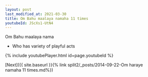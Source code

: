 ```yaml
---
layout: post
last_modified_at: 2021-03-30
title: Om Bahu maalaya namaha 11 times
youtubeId: JScXs1-UtN4
---
```

 
 
Om Bahu maalaya nama 
 
 -  Who has variety of playful acts 
 
  
 
  
 
 
 
 
 
 


{% include youtubePlayer.html id=page.youtubeId %}
 
[Next]({{ site.baseurl }}{% link  split2/_posts/2014-09-22-Om haraye namaha 11 times.md%})
 
